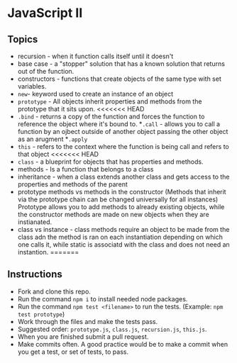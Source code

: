 # JavaScript II

## Topics

* recursion - when it function calls itself until it doesn't
* base case - a "stopper" solution that has a known solution that returns out of the function.
* constructors - functions that create objects of the same type with set variables.
* `new`- keyword used to create an instance of an object
* `prototype` - All objects inherit properties and methods from the prototype that it sits upon.
<<<<<<< HEAD
* `.bind` - returns a copy of the function and forces the function to reference the object where it's bound to.
*`.call` - allows you to call a function by an ojbect outside of another object passing the other object as an arugment
*`.apply`
* `this` - refers to the context where the function is being call and refers to that object
<<<<<<< HEAD
* `class` - a blueprint for objects that has properties and methods.
* methods - Is a function that belongs to a class
* inheritance - when a class extends another class and gets access to the properties and methods of the parent
* prototype methods vs methods in the constructor (Methods that inherit via the prototype chain can be changed universally for all instances) Prototype allows you to add methods to already existing objects, while the constructor methods are made on new objects when they are instianated.
* class vs instance - class methods require an object to be made from the class adn the method is ran on each instantiation depending on which one calls it, while static is associatd with the class and does not need an instantion. 
=======



## Instructions

* Fork and clone this repo.
* Run the command `npm i` to install needed node packages.
* Run the command `npm test <filename>` to run the tests. (Example: `npm test prototype`)
* Work through the files and make the tests pass.
* Suggested order: `prototype.js`, `class.js`, `recursion.js`, `this.js`.
* When you are finished submit a pull request.
* Make commits often.  A good practice would be to make a commit when you get a test, or set of tests, to pass.
